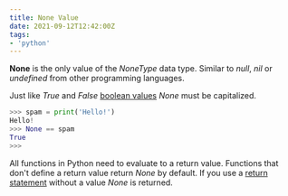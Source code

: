 ```yaml
---
title: None Value
date: 2021-09-12T12:42:00Z
tags:
- 'python'
---
```


**None** is the only value of the _NoneType_ data type. Similar to _null_, _nil_
or _undefined_ from other programming languages.

Just like _True_ and _False_ [boolean values](20210910210804-boolean-values.md)
_None_ must be capitalized.

```python
>>> spam = print('Hello!')
Hello!
>>> None == spam
True
>>>
```

All functions in Python need to evaluate to a return value. Functions that don't
define a return value return _None_ by default. If you use a [return
statement](20210912123059-return-statement.md) without a value _None_ is
returned.
